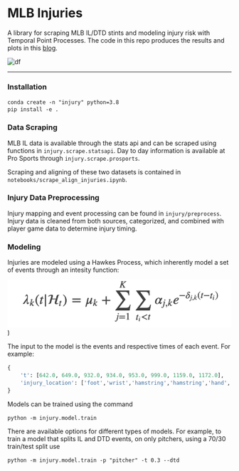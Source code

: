 # MLB Injuries

A library for scraping MLB IL/DTD stints and modeling injury risk with Temporal Point Processes. The code in this repo produces the results and plots in this [blog](https://sharpestats.com/mlb-injury-point-process/).

![df](https://sharpestats.com/assets/img/mlb-injury-point-process/trout-split-intensity.png)

---

### Installation

```
conda create -n "injury" python=3.8
pip install -e .
```


### Data Scraping

MLB IL data is available through the stats api and can be scraped using functions in `injury.scrape.statsapi`. Day to day information is available at Pro Sports through `injury.scrape.prosports`. 

Scraping and aligning of these two datasets is contained in `notebooks/scrape_align_injuries.ipynb`. 

### Injury Data Preprocessing

Injury mapping and event processing can be found in `injury/preprocess`. Injury data is cleaned from both sources, categorized, and combined with player game data to determine injury timing. 

### Modeling 

Injuries are modeled using a Hawkes Process, which inherently model a set of events through an intesity function:

![intensity](/img/hawkes.png))

The input to the model is the events and respective times of each event. For example:

```python 
{
    't': [642.0, 649.0, 932.0, 934.0, 953.0, 999.0, 1159.0, 1172.0],
    'injury_location': ['foot','wrist','hamstring','hamstring','hand','head/neck','wrist','other leg']
}
```

Models can be trained using the command 
```
python -m injury.model.train
```

There are available options for different types of models. For example, to train a model that splits IL and DTD events, on only pitchers, using a 70/30 train/test split use
```
python -m injury.model.train -p "pitcher" -t 0.3 --dtd
```


